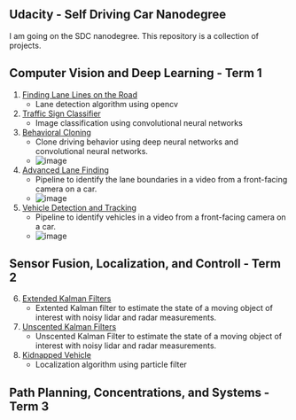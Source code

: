 

## Udacity - Self Driving Car Nanodegree

I am going on the SDC nanodegree. This repository is a collection of projects.

## Computer Vision and Deep Learning  - Term 1

1. [Finding Lane Lines on the Road](1_lane_lines/)
	* Lane detection algorithm using opencv
2. [Traffic Sign Classifier](2_cnn_cls/)
	* Image classification using convolutional neural networks
3. [Behavioral Cloning](3_clone/)
	* Clone driving behavior using deep neural networks and convolutional neural networks.
	* ![image](clone.gif)
4. [Advanced Lane Finding](4_lane_detect/)
	* Pipeline to identify the lane boundaries in a video from a front-facing camera on a car.
	* ![image](lane_detect.gif)
5. [Vehicle Detection and Tracking](5_vehicle_detect/)
	* Pipeline to identify vehicles in a video from a front-facing camera on a car. 
	* ![image](vehicle_detect.gif)
	
## Sensor Fusion, Localization, and Controll - Term 2

6. [Extended Kalman Filters](6_ekf/)
	* Extented Kalman filter to estimate the state of a moving object of interest with noisy lidar and radar measurements.
7. [Unscented Kalman Filters](7_ukf/)
	* Unscented Kalman Filter to estimate the state of a moving object of interest with noisy lidar and radar measurements.
8. [Kidnapped Vehicle](8_particle/)
	* Localization algorithm using particle filter

## Path Planning, Concentrations, and Systems - Term 3


